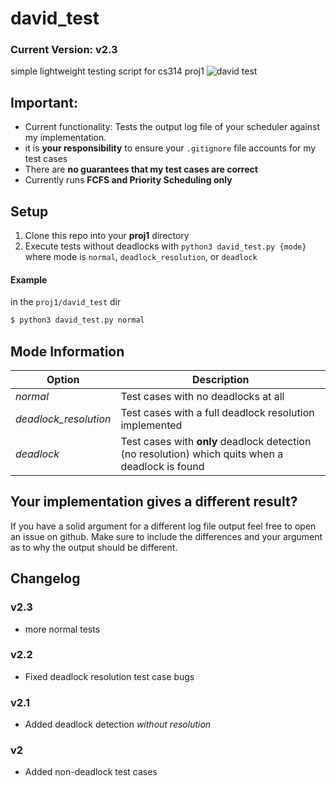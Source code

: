 # david_test
### Current Version:  v2.3
simple lightweight testing script for cs314 proj1
![david test](https://github.com/Voltzz9/david_test/assets/91885586/2e8fe12e-da8e-43aa-9c74-ab15f626440a)


## Important:
- Current functionality: Tests the output log file of your scheduler against my implementation.
- it is **your responsibility** to ensure your `.gitignore` file accounts for my test cases
- There are **no guarantees that my test cases are correct**
- Currently runs **FCFS and Priority Scheduling only**

## Setup
1. Clone this repo into your **proj1** directory
2. Execute tests without deadlocks with `python3 david_test.py {mode}` where mode is `normal`, `deadlock_resolution`, or `deadlock`

#### Example
in the `proj1/david_test` dir
```sh
$ python3 david_test.py normal
```

## Mode Information
Option                 | Description
-----------------------| --------------------------------------------------------
_normal_               | Test cases with no deadlocks at all
_deadlock\_resolution_ | Test cases with a full deadlock resolution implemented
_deadlock_             | Test cases with **only** deadlock detection (no resolution) which quits when a deadlock is found

## Your implementation gives a different result?
If you have a solid argument for a different log file output feel free to open an issue on github. Make sure to include the differences and your argument as to why the output should be different.

## Changelog
### v2.3 
- more normal tests 

### v2.2
- Fixed deadlock resolution test case bugs

### v2.1
- Added deadlock detection _without resolution_

### v2
- Added non-deadlock test cases
